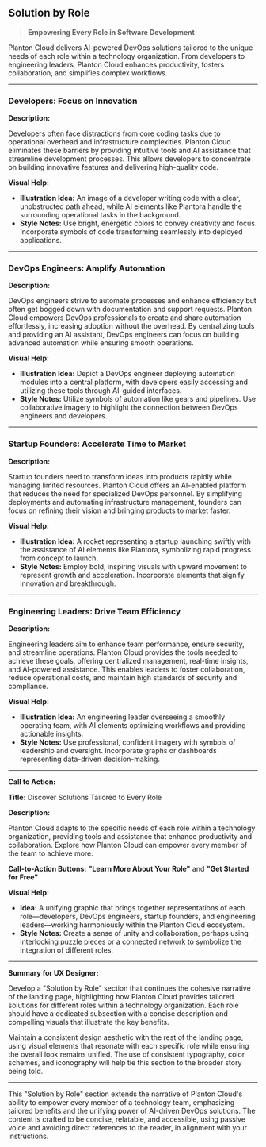 ## Solution by Role

> **Empowering Every Role in Software Development**

Planton Cloud delivers AI-powered DevOps solutions tailored to the unique needs of each role within a technology
organization. From developers to engineering leaders, Planton Cloud enhances productivity, fosters collaboration, and
simplifies complex workflows.

---

### **Developers: Focus on Innovation**

**Description:**

Developers often face distractions from core coding tasks due to operational overhead and infrastructure complexities.
Planton Cloud eliminates these barriers by providing intuitive tools and AI assistance that streamline development
processes. This allows developers to concentrate on building innovative features and delivering high-quality code.

**Visual Help:**

- **Illustration Idea:** An image of a developer writing code with a clear, unobstructed path ahead, while AI elements
  like Plantora handle the surrounding operational tasks in the background.
- **Style Notes:** Use bright, energetic colors to convey creativity and focus. Incorporate symbols of code transforming
  seamlessly into deployed applications.

---

### **DevOps Engineers: Amplify Automation**

**Description:**

DevOps engineers strive to automate processes and enhance efficiency but often get bogged down with documentation and
support requests. Planton Cloud empowers DevOps professionals to create and share automation effortlessly, increasing
adoption without the overhead. By centralizing tools and providing an AI assistant, DevOps engineers can focus on
building advanced automation while ensuring smooth operations.

**Visual Help:**

- **Illustration Idea:** Depict a DevOps engineer deploying automation modules into a central platform, with developers
  easily accessing and utilizing these tools through AI-guided interfaces.
- **Style Notes:** Utilize symbols of automation like gears and pipelines. Use collaborative imagery to highlight the
  connection between DevOps engineers and developers.

---

### **Startup Founders: Accelerate Time to Market**

**Description:**

Startup founders need to transform ideas into products rapidly while managing limited resources. Planton Cloud offers an
AI-enabled platform that reduces the need for specialized DevOps personnel. By simplifying deployments and automating
infrastructure management, founders can focus on refining their vision and bringing products to market faster.

**Visual Help:**

- **Illustration Idea:** A rocket representing a startup launching swiftly with the assistance of AI elements like
  Plantora, symbolizing rapid progress from concept to launch.
- **Style Notes:** Employ bold, inspiring visuals with upward movement to represent growth and acceleration. Incorporate
  elements that signify innovation and breakthrough.

---

### **Engineering Leaders: Drive Team Efficiency**

**Description:**

Engineering leaders aim to enhance team performance, ensure security, and streamline operations. Planton Cloud provides
the tools needed to achieve these goals, offering centralized management, real-time insights, and AI-powered assistance.
This enables leaders to foster collaboration, reduce operational costs, and maintain high standards of security and
compliance.

**Visual Help:**

- **Illustration Idea:** An engineering leader overseeing a smoothly operating team, with AI elements optimizing
  workflows and providing actionable insights.
- **Style Notes:** Use professional, confident imagery with symbols of leadership and oversight. Incorporate graphs or
  dashboards representing data-driven decision-making.

---

**Call to Action:**

**Title:** Discover Solutions Tailored to Every Role

**Description:**

Planton Cloud adapts to the specific needs of each role within a technology organization, providing tools and assistance
that enhance productivity and collaboration. Explore how Planton Cloud can empower every member of the team to achieve
more.

**Call-to-Action Buttons:** **"Learn More About Your Role"** and **"Get Started for Free"**

**Visual Help:**

- **Idea:** A unifying graphic that brings together representations of each role—developers, DevOps engineers, startup
  founders, and engineering leaders—working harmoniously within the Planton Cloud ecosystem.
- **Style Notes:** Create a sense of unity and collaboration, perhaps using interlocking puzzle pieces or a connected
  network to symbolize the integration of different roles.

---

**Summary for UX Designer:**

Develop a "Solution by Role" section that continues the cohesive narrative of the landing page, highlighting how Planton
Cloud provides tailored solutions for different roles within a technology organization. Each role should have a
dedicated subsection with a concise description and compelling visuals that illustrate the key benefits.

Maintain a consistent design aesthetic with the rest of the landing page, using visual elements that resonate with each
specific role while ensuring the overall look remains unified. The use of consistent typography, color schemes, and
iconography will help tie this section to the broader story being told.

---

This "Solution by Role" section extends the narrative of Planton Cloud's ability to empower every member of a technology
team, emphasizing tailored benefits and the unifying power of AI-driven DevOps solutions. The content is crafted to be
concise, relatable, and accessible, using passive voice and avoiding direct references to the reader, in alignment with
your instructions.
